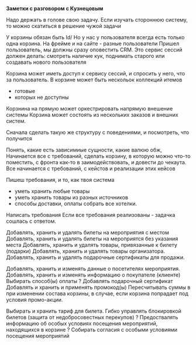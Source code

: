 **Заметки с разговором с Кузнецовым**

Надо держать в голове свою задачу. Если изучать стороннюю систему, то можно скатиться в решение чужой задачи

У корзины обязан быть Id/
Но у нас у пользователя всегда есть только одна корзина. На фрейме и на сайте - разные пользователи
Пришел пользователь, мы должны сразу оповестить CRM. Это сервис сессий должен делать: смотреть наличие кук, поднимать старого
или создавать нового пользователя 

Корзина может иметь доступ к сервису сессий, и спросить у него, что за пользователь. 
В корзине может быть нескольок коллекций итемов
  - готовые
  - которых не доступны

Корзнина на прямую может оркестрировать напрямую внешение системы
Корзина может состоять из нескольких заказов и внешних систем.

Сначала сделать такую же структуру с поведениями, и посмотреть, что получится


Понять, какие есть зависимиые сущности, какие валюю обж, 
Начинается все с требований, сделать корзину, в которую можно что-то поместить, с фронта как-то в заимодействовать,
и довести до чекаута. 
Все начинается с требований, с кейстов и реализации этих кейсов 

Пишеш требования, и то, как твоя система 
 - уметь хранить любые товары
 - уметь хранить товары из разных источников
 - способы доставки, оплаты
собрать все хотелки.

Написать требования
Если все требования реализованы - задачка сошлась с ответом. 


Добавлять, хранить и удалять билеты на мероприятия с местом
Добавлять, хранить и удалять билеты на мероприятся без указания места
Добавлять, хранить и удалять товары, привязанные к билету (подарки)
Добавлять, хранить и удалять товары организатора.
Добавлять, хранить и удалять подарочные сертификаты для продажи.


Добавлять, хранить и изменять данные о посетителях мероприятия.
Добавлять, хранить и изменять информацию о покупателе (клиенте)
Выбирать способ(ы) оплаты
? Добавлять подарочный сертификат
Добавлять и хранить и применять промокод(ы)
Пересчитывать суммы в при изменении состава корзины, в случае, если корзина попрадает под условия промо-акции.

Выбирать и хранить тариф для билета.
Гибко управлять блокировкой билетов (защита от недобросовестных перекупов)
? Предоствалять информацию об особых условиях посещения мероприятий, находящихся в корзине
? Собирать согласия с особыми условиями посещения мероприятий











